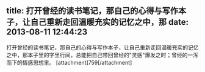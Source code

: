 title: 打开曾经的读书笔记，那自己的心得与写作本子，让自己重新走回温暖充实的记忆之中，那
date: 2013-08-11 12:44:23
---

打开曾经的读书笔记，那自己的心得与写作本子，让自己重新走回温暖充实的记忆之中，那本子里的字里行间，总能把自己带回曾经的"灵感"爆发之时；曾经的一泻而下的情感思想里。
[attachment]759[/attachment]